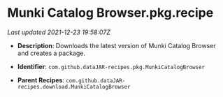 # Munki Catalog Browser.pkg.recipe

_Last updated 2021-12-23 19:58:07Z_

- **Description**: Downloads the latest version of Munki Catalog Browser and creates a package.

- **Identifier**: `com.github.dataJAR-recipes.pkg.MunkiCatalogBrowser`

- **Parent Recipes**: `com.github.dataJAR-recipes.download.MunkiCatalogBrowser`